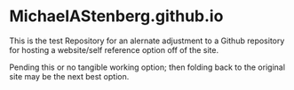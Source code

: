 # MichaelAStenberg.github.io

This is the test Repository for an alernate adjustment to a Github repository for hosting a website/self reference option off of the site.

Pending this or no tangible working option; then folding back to the original site may be the next best option.
